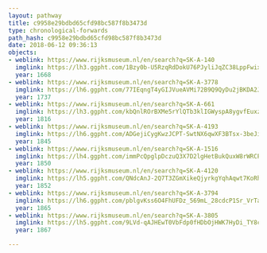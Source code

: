 ```yaml
---
layout: pathway
title: c9958e29bdbd65cfd98bc587f8b3473d
type: chronological-forwards
path_hash: c9958e29bdbd65cfd98bc587f8b3473d
date: 2018-06-12 09:36:13
objects:
- weblink: https://www.rijksmuseum.nl/en/search?q=SK-A-140
  imglink: https://lh3.ggpht.com/1Bzy0b-U5RzqRdDokU76PJyliJqZC38LppFwix4hTkfE5uK-C1cF-ooNEu3uCcBXSVYJJb1Absj80nI_aCz5o0rO4w=s200
  year: 1668
- weblink: https://www.rijksmuseum.nl/en/search?q=SK-A-3778
  imglink: https://lh6.ggpht.com/77IEqngT4yGIJVueAVMi72B9Q9QyDu2jBKDA2J5CLIPx6yCsQkfemcWuwkM-ndXRDCk_oato_U-vOQ8nBDsdVttIIaE=s200
  year: 1737
- weblink: https://www.rijksmuseum.nl/en/search?q=SK-A-661
  imglink: https://lh3.ggpht.com/kbQnlROrBXMe5rYlQTb3klIGWyspA8ygvfEuxz3wVssLT1ePBiKxeTnoIsOL1-8RPhiiMnr9rm35CXJTcSeeCczrgQ=s200
  year: 1816
- weblink: https://www.rijksmuseum.nl/en/search?q=SK-A-4193
  imglink: https://lh6.ggpht.com/ADGejiCygKwzJCPT-SwtNX6qwXF3BTsx-3beJiv4_BNuyjvQmdvgqS-UK3UnbWXRudGA3oL2qJ951bXFmvQWDryArlk=s200
  year: 1845
- weblink: https://www.rijksmuseum.nl/en/search?q=SK-A-1516
  imglink: https://lh4.ggpht.com/immPcQpglpDczuQ3X7D2lgHetBukQuxW8rWRCPjeh-ZjdP5R0FJgc89cg_n3rvi3WQyNTak4YpeKxjHHHAOQ9mrkb70p=s200
  year: 1850
- weblink: https://www.rijksmuseum.nl/en/search?q=SK-A-4120
  imglink: https://lh5.ggpht.com/QNdcAnJ-2Q7T3ZGmXikeQjyrkgYqhAqwt7KoRhRSg7zIyB2zbOWgTD69VybvJwcdCjILPub7DWy8vzec8zVM8cAI4Q=s200
  year: 1852
- weblink: https://www.rijksmuseum.nl/en/search?q=SK-A-3794
  imglink: https://lh6.ggpht.com/pblgvKss6O4FhUFDz_569mL_28cdcP1Sr_VrTaBS6dUYKfJ-HpboMEY91bpJSrkkZulXKsdtzoR8AZ3MRbXkI2iY8iM=s200
  year: 1865
- weblink: https://www.rijksmuseum.nl/en/search?q=SK-A-3805
  imglink: https://lh5.ggpht.com/9LVd-qAJHEwT0VbFdp0fHDbOjHWK7HyDi_TY8c23lHWIV3FeIDsDq8Z88KvtFxe8q1NJ20ifJSS_oVGSGC65RVXhArA=s200
  year: 1867

---
```

